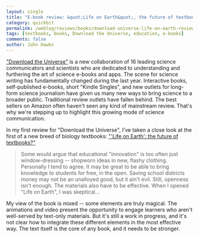 ```yaml
---
layout: single 
title: "E-book review: &quot;Life on Earth&quot;, the future of textbooks?" 
category: quickbit
permalink: /weblog/reviews/books/download-universe-life-on-earth-review-2012.html
tags: [textbooks, books, Download the Universe, education, e-books] 
comments: false 
author: John Hawks 
---
```


<a href="http://www.downloadtheuniverse.com">"Download the Universe"</a> is a new collaboration of 16 leading science communicators and scientists who are dedicated to understanding and furthering the art of science e-books and apps. The scene for science writing has fundamentally changed during the last year. Interactive books, self-published e-books, short "Kindle Singles", and new outlets for long-form science journalism have given us many new ways to bring science to a broader public. Traditional review outlets have fallen behind. The best sellers on Amazon often haven't seen any kind of mainstream review. That's why we're stepping up to highlight this growing mode of science communication. 


In my first review for "Download the Universe", I've taken a close look at the first of a new breed of biology textbooks: <a href="http://www.downloadtheuniverse.com/dtu/2012/03/life-on-earth-the-future-of-textbooks.html">"'Life on Earth': the future of textbooks?"</a> 

<blockquote>Some would argue that educational "innovation" is too often just window-dressing -- shopworn ideas in new, flashy clothing. Personally I tend to agree. It may be great to be able to bring knowledge to students for free, in the open. Saving school districts money may not be an unalloyed good, but it ain't evil. Still, openness isn't enough. The materials also have to be effective. When I opened "Life on Earth", I was skeptical...</blockquote>

My view of the book is mixed -- some elements are truly magical. The animations and video present the opportunity to engage learners who aren't well-served by text-only materials. But it's still a work in progress, and it's not clear how to integrate these different elements in the most effective way. The text itself is the core of any book, and it needs to be stronger. 

